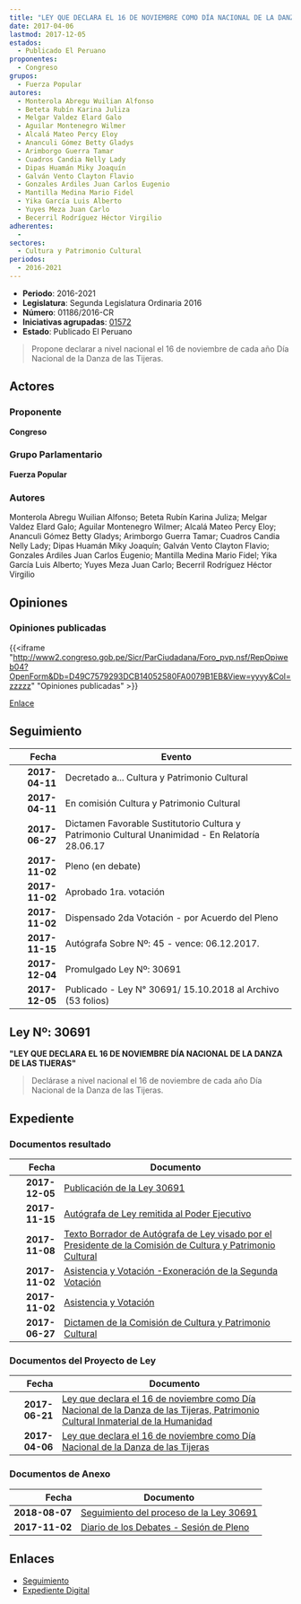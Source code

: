 ```yaml
---
title: "LEY QUE DECLARA EL 16 DE NOVIEMBRE COMO DÍA NACIONAL DE LA DANZA DE LAS TIJERAS"
date: 2017-04-06
lastmod: 2017-12-05
estados: 
  - Publicado El Peruano
proponentes: 
  - Congreso
grupos: 
  - Fuerza Popular
autores: 
  - Monterola Abregu Wuilian Alfonso
  - Beteta Rubín Karina Juliza
  - Melgar Valdez Elard Galo
  - Aguilar Montenegro Wilmer
  - Alcalá Mateo Percy Eloy
  - Ananculi Gómez Betty Gladys
  - Arimborgo Guerra Tamar
  - Cuadros Candia Nelly Lady
  - Dipas Huamán Miky Joaquín
  - Galván Vento Clayton Flavio
  - Gonzales Ardiles Juan Carlos Eugenio
  - Mantilla Medina Mario Fidel
  - Yika García Luis Alberto
  - Yuyes Meza Juan Carlo
  - Becerril Rodríguez Héctor Virgilio
adherentes: 
  - 
sectores: 
  - Cultura y Patrimonio Cultural
periodos: 
  - 2016-2021
---
```


- **Periodo**: 2016-2021
- **Legislatura**: Segunda Legislatura Ordinaria 2016
- **Número**: 01186/2016-CR
- **Iniciativas agrupadas**: [01572](../../01500/01572)
- **Estado**: Publicado El Peruano

> Propone declarar a nivel nacional el 16 de noviembre de cada año Día Nacional de la Danza de las Tijeras.


## Actores

### Proponente

**Congreso**

### Grupo Parlamentario

**Fuerza Popular**

### Autores

Monterola Abregu Wuilian Alfonso; Beteta Rubín Karina Juliza; Melgar Valdez Elard Galo; Aguilar Montenegro Wilmer; Alcalá Mateo Percy Eloy; Ananculi Gómez Betty Gladys; Arimborgo Guerra Tamar; Cuadros Candia Nelly Lady; Dipas Huamán Miky Joaquín; Galván Vento Clayton Flavio; Gonzales Ardiles Juan Carlos Eugenio; Mantilla Medina Mario Fidel; Yika García Luis Alberto; Yuyes Meza Juan Carlo; Becerril Rodríguez Héctor Virgilio


## Opiniones

### Opiniones publicadas

{{<iframe "http://www2.congreso.gob.pe/Sicr/ParCiudadana/Foro_pvp.nsf/RepOpiweb04?OpenForm&Db=D49C7579293DCB14052580FA0079B1EB&View=yyyy&Col=zzzzz" "Opiniones publicadas" >}}

[Enlace](http://www2.congreso.gob.pe/Sicr/ParCiudadana/Foro_pvp.nsf/RepOpiweb04?OpenForm&Db=D49C7579293DCB14052580FA0079B1EB&View=yyyy&Col=zzzzz)

## Seguimiento

| Fecha | Evento |
|------:|--------|
| **2017-04-11** | Decretado a... Cultura y Patrimonio Cultural|
| **2017-04-11** | En comisión Cultura y Patrimonio Cultural|
| **2017-06-27** | Dictamen Favorable Sustitutorio Cultura y Patrimonio Cultural Unanimidad - En Relatoría 28.06.17|
| **2017-11-02** | Pleno (en debate)|
| **2017-11-02** | Aprobado 1ra. votación|
| **2017-11-02** | Dispensado 2da Votación - por Acuerdo del Pleno|
| **2017-11-15** | Autógrafa Sobre Nº: 45 - vence: 06.12.2017.|
| **2017-12-04** | Promulgado Ley Nº: 30691|
| **2017-12-05** | Publicado - Ley N° 30691/ 15.10.2018 al Archivo (53 folios)|

## Ley Nº: 30691

**"LEY QUE DECLARA EL 16 DE NOVIEMBRE DÍA NACIONAL DE LA DANZA DE LAS TIJERAS"**

> Declárase a nivel nacional el 16 de noviembre de cada año Día Nacional de la Danza de las Tijeras.


## Expediente


### Documentos resultado

| Fecha | Documento |
|------:|--------|
| **2017-12-05** | [Publicación de la Ley 30691](http://www.leyes.congreso.gob.pe/Documentos/2016_2021/ADLP/Normas_Legales/30691-LEY.pdf) |
| **2017-11-15** | [Autógrafa de Ley remitida al Poder Ejecutivo](http://www.leyes.congreso.gob.pe/Documentos/2016_2021/ADLP/Texto_Aprobado/AU0118620171115.pdf) |
| **2017-11-08** | [Texto Borrador de Autógrafa de Ley visado por el Presidente de la Comisión de Cultura y Patrimonio Cultural](http://www.leyes.congreso.gob.pe/Documentos/2016_2021/Texto_Borrador_de_Autografa/BAU0118620171108.pdf) |
| **2017-11-02** | [Asistencia y Votación -Exoneración de la Segunda Votación](http://www.leyes.congreso.gob.pe/Documentos/2016_2021/Asistencia_y_Votacion/Proyectos_de_Ley/Exoneracion_de_Segunda_Votacion/ESV0118620171102.pdf) |
| **2017-11-02** | [Asistencia y Votación](http://www.leyes.congreso.gob.pe/Documentos/2016_2021/Asistencia_y_Votacion/Proyectos_de_Ley/AV0118620171102.pdf) |
| **2017-06-27** | [Dictamen de la Comisión de Cultura y Patrimonio Cultural](http://www.leyes.congreso.gob.pe/Documentos/2016_2021/Dictamenes/Proyectos_de_Ley/01186DC05MAY20170627.pdf) |

### Documentos del Proyecto de Ley

| Fecha | Documento |
|------:|--------|
| **2017-06-21** | [Ley que declara el 16 de noviembre como Día Nacional de la Danza de las Tijeras, Patrimonio Cultural Inmaterial de la Humanidad](http://www.leyes.congreso.gob.pe/Documentos/2016_2021/Proyectos_de_Ley_y_de_Resoluciones_Legislativas/PL0157220170621..pdf) |
| **2017-04-06** | [Ley que declara el 16 de noviembre como Día Nacional de la Danza de las Tijeras](http://www.leyes.congreso.gob.pe/Documentos/2016_2021/Proyectos_de_Ley_y_de_Resoluciones_Legislativas/PL0118620170406.pdf) |

### Documentos de Anexo

| Fecha | Documento |
|------:|--------|
| **2018-08-07** | [Seguimiento del proceso de la Ley 30691](http://www.leyes.congreso.gob.pe/Documentos/2016_2021/Seguimiento_de_Proyectos_de_Ley/01186PL20180807.pdf) |
| **2017-11-02** | [Diario de los Debates - Sesión de Pleno](http://www.leyes.congreso.gob.pe/Documentos/2016_2021/ADLP/Diario_Debates/30691-TDD.pdf) |

## Enlaces 

- [Seguimiento](http://www2.congreso.gob.pe/Sicr/TraDocEstProc/CLProLey2016.nsf/f7fff46988ca05b1052578e100829cc7/c9062e3d0687361c052580fa007f7871?OpenDocument)
- [Expediente Digital](http://www2.congreso.gob.pe/Sicr/TraDocEstProc/CLProLey2016.nsf/f7fff46988ca05b1052578e100829cc7/c9062e3d0687361c052580fa007f7871?OpenDocument&Click=05257FB7005EB655.eb71d0cf91d8294e05256cdf006b5706/$Body/0.1C6C)
